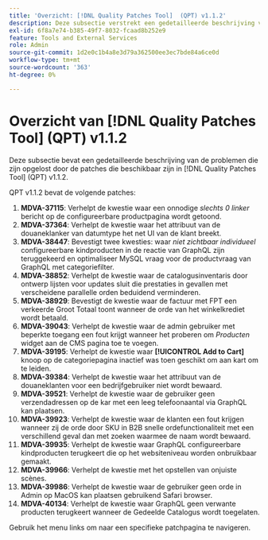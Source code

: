 ```yaml
---
title: 'Overzicht: [!DNL Quality Patches Tool]  (QPT) v1.1.2'
description: Deze subsectie verstrekt een gedetailleerde beschrijving van de kwesties die door de beschikbare flarden in  [!DNL Quality Patches Tool]  (QPT) v1.1.2 worden opgelost.
exl-id: 6f8a7e74-b385-49f7-8032-fcaad8b252e9
feature: Tools and External Services
role: Admin
source-git-commit: 1d2e0c1b4a8e3d79a362500ee3ec7bde84a6ce0d
workflow-type: tm+mt
source-wordcount: '363'
ht-degree: 0%

---
```


# Overzicht van [!DNL Quality Patches Tool] (QPT) v1.1.2

Deze subsectie bevat een gedetailleerde beschrijving van de problemen die zijn opgelost door de patches die beschikbaar zijn in [!DNL Quality Patches Tool] (QPT) v1.1.2.

QPT v1.1.2 bevat de volgende patches:

1. **MDVA-37115**: Verhelpt de kwestie waar een onnodige *slechts 0 linker* bericht op de configureerbare productpagina wordt getoond.
1. **MDVA-37364**: Verhelpt de kwestie waar het attribuut van de douaneklanker van datumtype het net UI van de klant breekt.
1. **MDVA-38447**: Bevestigt twee kwesties: waar *niet zichtbaar individueel* configureerbare kindproducten in de reactie van GraphQL zijn teruggekeerd en optimaliseer MySQL vraag voor de productvraag van GraphQL met categoriefilter.
1. **MDVA-38852**: Verhelpt de kwestie waar de catalogusinventaris door ontwerp lijsten voor updates sluit die prestaties in gevallen met verscheidene parallelle orden beduidend verminderen.
1. **MDVA-38929**: Bevestigt de kwestie waar de factuur met FPT een verkeerde Groot Totaal toont wanneer de orde van het winkelkrediet wordt betaald.
1. **MDVA-39043**: Verhelpt de kwestie waar de admin gebruiker met beperkte toegang een fout krijgt wanneer het proberen om *Producten* widget aan de CMS pagina toe te voegen.
1. **MDVA-39195**: Verhelpt de kwestie waar **[!UICONTROL Add to Cart]** knoop op de categoriepagina inactief was toen geschikt om aan kart om te leiden.
1. **MDVA-39384**: Verhelpt de kwestie waar het attribuut van de douaneklanten voor een bedrijfgebruiker niet wordt bewaard.
1. **MDVA-39521**: Verhelpt de kwestie waar de gebruiker geen verzendadressen op de kar met een leeg telefoonaantal via GraphQL kan plaatsen.
1. **MDVA-39923**: Verhelpt de kwestie waar de klanten een fout krijgen wanneer zij de orde door SKU in B2B snelle ordefunctionaliteit met een verschillend geval dan met zoeken waarmee de naam wordt bewaard.
1. **MDVA-39935**: Verhelpt de kwestie waar GraphQL configureerbare kindproducten terugkeert die op het websiteniveau worden onbruikbaar gemaakt.
1. **MDVA-39966**: Verhelpt de kwestie met het opstellen van onjuiste scènes.
1. **MDVA-39986**: Verhelpt de kwestie waar de gebruiker geen orde in Admin op MacOS kan plaatsen gebruikend Safari browser.
1. **MDVA-40134**: Verhelpt de kwestie waar GraphQL geen verwante producten terugkeert wanneer de Gedeelde Catalogus wordt toegelaten.

Gebruik het menu links om naar een specifieke patchpagina te navigeren.
